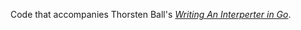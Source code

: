 Code that accompanies Thorsten Ball's [_Writing An Interperter in Go_](https://interpreterbook.com/). 